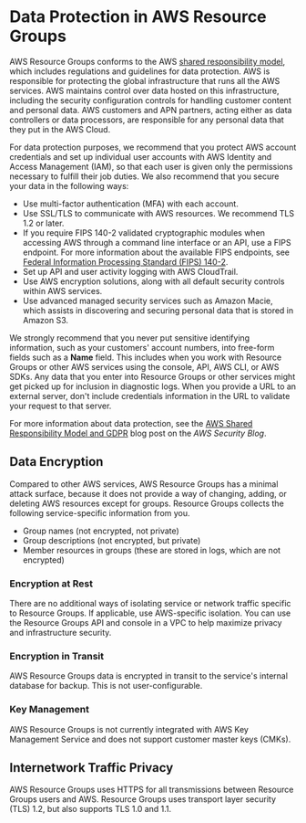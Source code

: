 # Data Protection in AWS Resource Groups<a name="security_data-protection"></a>

AWS Resource Groups conforms to the AWS [shared responsibility model](http://aws.amazon.com/compliance/shared-responsibility-model/), which includes regulations and guidelines for data protection\. AWS is responsible for protecting the global infrastructure that runs all the AWS services\. AWS maintains control over data hosted on this infrastructure, including the security configuration controls for handling customer content and personal data\. AWS customers and APN partners, acting either as data controllers or data processors, are responsible for any personal data that they put in the AWS Cloud\. 

For data protection purposes, we recommend that you protect AWS account credentials and set up individual user accounts with AWS Identity and Access Management \(IAM\), so that each user is given only the permissions necessary to fulfill their job duties\. We also recommend that you secure your data in the following ways:
+ Use multi\-factor authentication \(MFA\) with each account\.
+ Use SSL/TLS to communicate with AWS resources\. We recommend TLS 1\.2 or later\.
+ If you require FIPS 140\-2 validated cryptographic modules when accessing AWS through a command line interface or an API, use a FIPS endpoint\. For more information about the available FIPS endpoints, see [Federal Information Processing Standard \(FIPS\) 140\-2](http://aws.amazon.com/compliance/fips/)\.
+ Set up API and user activity logging with AWS CloudTrail\.
+ Use AWS encryption solutions, along with all default security controls within AWS services\.
+ Use advanced managed security services such as Amazon Macie, which assists in discovering and securing personal data that is stored in Amazon S3\.

We strongly recommend that you never put sensitive identifying information, such as your customers' account numbers, into free\-form fields such as a **Name** field\. This includes when you work with Resource Groups or other AWS services using the console, API, AWS CLI, or AWS SDKs\. Any data that you enter into Resource Groups or other services might get picked up for inclusion in diagnostic logs\. When you provide a URL to an external server, don't include credentials information in the URL to validate your request to that server\.

For more information about data protection, see the [AWS Shared Responsibility Model and GDPR](http://aws.amazon.com/blogs/security/the-aws-shared-responsibility-model-and-gdpr/) blog post on the *AWS Security Blog*\.

## Data Encryption<a name="protection-encryption"></a>

Compared to other AWS services, AWS Resource Groups has a minimal attack surface, because it does not provide a way of changing, adding, or deleting AWS resources except for groups\. Resource Groups collects the following service\-specific information from you\.
+ Group names \(not encrypted, not private\)
+ Group descriptions \(not encrypted, but private\)
+ Member resources in groups \(these are stored in logs, which are not encrypted\)

### Encryption at Rest<a name="protection-encryption-rest"></a>

There are no additional ways of isolating service or network traffic specific to Resource Groups\. If applicable, use AWS\-specific isolation\. You can use the Resource Groups API and console in a VPC to help maximize privacy and infrastructure security\.

### Encryption in Transit<a name="protection-encryption-transit"></a>

AWS Resource Groups data is encrypted in transit to the service's internal database for backup\. This is not user\-configurable\.

### Key Management<a name="protection-key-management"></a>

AWS Resource Groups is not currently integrated with AWS Key Management Service and does not support customer master keys \(CMKs\)\.

## Internetwork Traffic Privacy<a name="protection-privacy"></a>

AWS Resource Groups uses HTTPS for all transmissions between Resource Groups users and AWS\. Resource Groups uses transport layer security \(TLS\) 1\.2, but also supports TLS 1\.0 and 1\.1\.